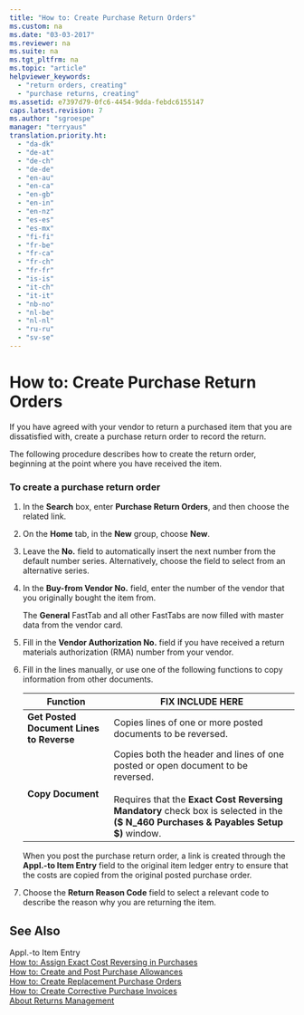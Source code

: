 ```yaml
---
title: "How to: Create Purchase Return Orders"
ms.custom: na
ms.date: "03-03-2017"
ms.reviewer: na
ms.suite: na
ms.tgt_pltfrm: na
ms.topic: "article"
helpviewer_keywords: 
  - "return orders, creating"
  - "purchase returns, creating"
ms.assetid: e7397d79-0fc6-4454-9dda-febdc6155147
caps.latest.revision: 7
ms.author: "sgroespe"
manager: "terryaus"
translation.priority.ht: 
  - "da-dk"
  - "de-at"
  - "de-ch"
  - "de-de"
  - "en-au"
  - "en-ca"
  - "en-gb"
  - "en-in"
  - "en-nz"
  - "es-es"
  - "es-mx"
  - "fi-fi"
  - "fr-be"
  - "fr-ca"
  - "fr-ch"
  - "fr-fr"
  - "is-is"
  - "it-ch"
  - "it-it"
  - "nb-no"
  - "nl-be"
  - "nl-nl"
  - "ru-ru"
  - "sv-se"
---
```

# How to: Create Purchase Return Orders
If you have agreed with your vendor to return a purchased item that you are dissatisfied with, create a purchase return order to record the return.  
  
 The following procedure describes how to create the return order, beginning at the point where you have received the item.  
  
### To create a purchase return order  
  
1.  In the **Search** box, enter **Purchase Return Orders**, and then choose the related link.  
  
2.  On the **Home** tab, in the **New** group, choose **New**.  
  
3.  Leave the **No.** field to automatically insert the next number from the default number series. Alternatively, choose the field to select from an alternative series.  
  
4.  In the **Buy\-from Vendor No.** field, enter the number of the vendor that you originally bought the item from.  
  
     The **General** FastTab and all other FastTabs are now filled with master data from the vendor card.  
  
5.  Fill in the **Vendor Authorization No.** field if you have received a return materials authorization \(RMA\) number from your vendor.  
  
6.  Fill in the lines manually, or use one of the following functions to copy information from other documents.  
  
    |**Function**|FIX INCLUDE HERE<!--[!INCLUDE[bp_tabledescription](../ApplicationDesign/includes/bp_tabledescription_md.md)] -->|  
    |------------------|---------------------------------------|  
    |**Get Posted Document Lines to Reverse**|Copies lines of one or more posted documents to be reversed.|  
    |**Copy Document**|Copies both the header and lines of one posted or open document to be reversed.<br /><br /> Requires that the **Exact Cost Reversing Mandatory** check box is selected in the **\($ N\_460 Purchases & Payables Setup $\)** window.|  
  
     When you post the purchase return order, a link is created through the **Appl.\-to Item Entry** field to the original item ledger entry to ensure that the costs are copied from the original posted purchase order.  
  
7.  Choose the **Return Reason Code** field to select a relevant code to describe the reason why you are returning the item.  
  
## See Also  
 Appl.\-to Item Entry   
 [How to: Assign Exact Cost Reversing in Purchases](../Finance/how-to-assign-exact-cost-reversing-in-purchases.md)   
 [How to: Create and Post Purchase Allowances](../Finance/how-to-create-and-post-purchase-allowances.md)   
 [How to: Create Replacement Purchase Orders](../Purchasing/how-to-create-replacement-purchase-orders.md)   
 [How to: Create Corrective Purchase Invoices](../Finance/how-to-create-corrective-purchase-invoices.md)   
 [About Returns Management](../Purchasing/about-returns-management.md)